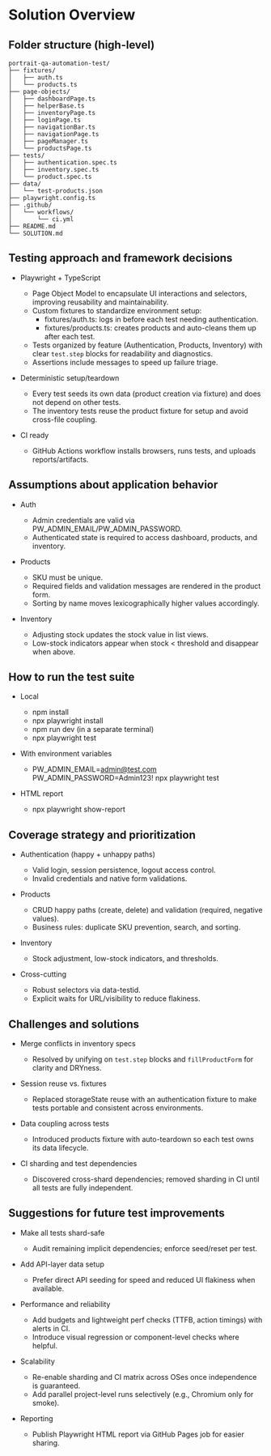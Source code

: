 # Solution Overview

## Folder structure (high-level)

```text
portrait-qa-automation-test/
├── fixtures/
│   ├── auth.ts
│   └── products.ts
├── page-objects/
│   ├── dashboardPage.ts
│   ├── helperBase.ts
│   ├── inventoryPage.ts
│   ├── loginPage.ts
│   ├── navigationBar.ts
│   ├── navigationPage.ts
│   ├── pageManager.ts
│   └── productsPage.ts
├── tests/
│   ├── authentication.spec.ts
│   ├── inventory.spec.ts
│   └── product.spec.ts
├── data/
│   └── test-products.json
├── playwright.config.ts
├── .github/
│   └── workflows/
│       └── ci.yml
├── README.md
└── SOLUTION.md
```

## Testing approach and framework decisions

- Playwright + TypeScript
  - Page Object Model to encapsulate UI interactions and selectors, improving reusability and maintainability.
  - Custom fixtures to standardize environment setup:
    - fixtures/auth.ts: logs in before each test needing authentication.
    - fixtures/products.ts: creates products and auto-cleans them up after each test.
  - Tests organized by feature (Authentication, Products, Inventory) with clear `test.step` blocks for readability and diagnostics.
  - Assertions include messages to speed up failure triage.

- Deterministic setup/teardown
  - Every test seeds its own data (product creation via fixture) and does not depend on other tests.
  - The inventory tests reuse the product fixture for setup and avoid cross-file coupling.

- CI ready
  - GitHub Actions workflow installs browsers, runs tests, and uploads reports/artifacts.

## Assumptions about application behavior

- Auth
  - Admin credentials are valid via PW_ADMIN_EMAIL/PW_ADMIN_PASSWORD.
  - Authenticated state is required to access dashboard, products, and inventory.

- Products
  - SKU must be unique.
  - Required fields and validation messages are rendered in the product form.
  - Sorting by name moves lexicographically higher values accordingly.

- Inventory
  - Adjusting stock updates the stock value in list views.
  - Low-stock indicators appear when stock < threshold and disappear when above.

## How to run the test suite

- Local
  - npm install
  - npx playwright install
  - npm run dev (in a separate terminal)
  - npx playwright test

- With environment variables
  - PW_ADMIN_EMAIL=admin@test.com PW_ADMIN_PASSWORD=Admin123! npx playwright test

- HTML report
  - npx playwright show-report

## Coverage strategy and prioritization

- Authentication (happy + unhappy paths)
  - Valid login, session persistence, logout access control.
  - Invalid credentials and native form validations.

- Products
  - CRUD happy paths (create, delete) and validation (required, negative values).
  - Business rules: duplicate SKU prevention, search, and sorting.

- Inventory
  - Stock adjustment, low-stock indicators, and thresholds.

- Cross-cutting
  - Robust selectors via data-testid.
  - Explicit waits for URL/visibility to reduce flakiness.

## Challenges and solutions

- Merge conflicts in inventory specs
  - Resolved by unifying on `test.step` blocks and `fillProductForm` for clarity and DRYness.

- Session reuse vs. fixtures
  - Replaced storageState reuse with an authentication fixture to make tests portable and consistent across environments.

- Data coupling across tests
  - Introduced products fixture with auto-teardown so each test owns its data lifecycle.

- CI sharding and test dependencies
  - Discovered cross-shard dependencies; removed sharding in CI until all tests are fully independent.

## Suggestions for future test improvements

- Make all tests shard-safe
  - Audit remaining implicit dependencies; enforce seed/reset per test.

- Add API-layer data setup
  - Prefer direct API seeding for speed and reduced UI flakiness when available.

- Performance and reliability
  - Add budgets and lightweight perf checks (TTFB, action timings) with alerts in CI.
  - Introduce visual regression or component-level checks where helpful.

- Scalability
  - Re-enable sharding and CI matrix across OSes once independence is guaranteed.
  - Add parallel project-level runs selectively (e.g., Chromium only for smoke).

- Reporting
  - Publish Playwright HTML report via GitHub Pages job for easier sharing.
